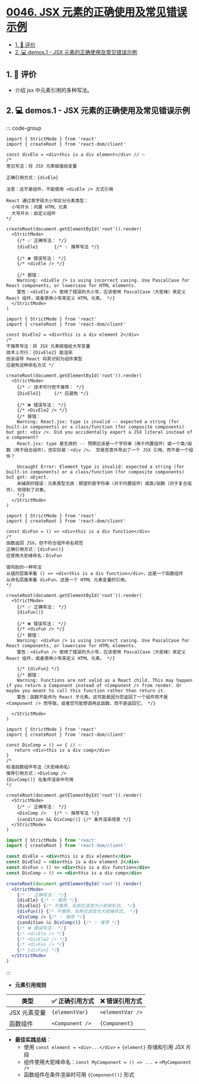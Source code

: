 # [0046. JSX 元素的正确使用及常见错误示例](https://github.com/tnotesjs/TNotes.react/tree/main/notes/0046.%20JSX%20%E5%85%83%E7%B4%A0%E7%9A%84%E6%AD%A3%E7%A1%AE%E4%BD%BF%E7%94%A8%E5%8F%8A%E5%B8%B8%E8%A7%81%E9%94%99%E8%AF%AF%E7%A4%BA%E4%BE%8B)

<!-- region:toc -->

- [1. 🫧 评价](#1--评价)
- [2. 💻 demos.1 - JSX 元素的正确使用及常见错误示例](#2--demos1---jsx-元素的正确使用及常见错误示例)

<!-- endregion:toc -->

## 1. 🫧 评价

- 介绍 jsx 中元素引用的多种写法。

## 2. 💻 demos.1 - JSX 元素的正确使用及常见错误示例

::: code-group

```jsx{4,13} [1️⃣ ✨]
import { StrictMode } from 'react'
import { createRoot } from 'react-dom/client'

const divEle = <div>this is a div element</div> // ✨
/*
常见写法：将 JSX 元素赋值给变量

正确引用方式：{divEle}

注意：这不是组件，不能使用 <divEle /> 方式引用

React 通过首字母大小写区分元素类型：
  小写开头：内置 HTML 元素
  大写开头：自定义组件
*/

createRoot(document.getElementById('root')).render(
  <StrictMode>
    {/* ✅ 正确写法： */}
    {divEle}      {/* ✨ 推荐写法 */}

    {/* ❌ 错误写法： */}
    {/* <divEle /> */}

    {/* 报错：
    Warning: <divEle /> is using incorrect casing. Use PascalCase for React components, or lowercase for HTML elements.
    警告：<divEle /> 使用了错误的大小写，应该使用 PascalCase（大驼峰）来定义 React 组件，或者使用小写来定义 HTML 元素。 */}
  </StrictMode>
)
```

```jsx{4,12} [2️⃣]
import { StrictMode } from 'react'
import { createRoot } from 'react-dom/client'

const DivEle2 = <div>this is a div element 2</div>
/*
不推荐写法：将 JSX 元素赋值给大写变量
技术上可行：{DivEle2} 能渲染
但会误导 React 将其识别为组件类型
应避免这种命名方式 */

createRoot(document.getElementById('root')).render(
  <StrictMode>
    {/* ✅ 技术可行但不推荐： */}
    {DivEle2}     {/* 应避免 */}

    {/* ❌ 错误写法： */}
    {/* <DivEle2 /> */}
    {/* 报错：
    Warning: React.jsx: type is invalid -- expected a string (for built-in components) or a class/function (for composite components) but got: <div />. Did you accidentally export a JSX literal instead of a component?
    React.jsx: type 是无效的 -- 预期应该是一个字符串（用于内置组件）或一个类/函数（用于组合组件），但实际是：<div />。 您是否意外导出了一个 JSX 引用，而不是一个组件？

    Uncaught Error: Element type is invalid: expected a string (for built-in components) or a class/function (for composite components) but got: object.
    未捕获的错误：元素类型无效：期望的是字符串（对于内置组件）或类/函数（对于复合组件），但得到了对象。
    */}
  </StrictMode>
)
```

```jsx{4,13} [3️⃣]
import { StrictMode } from 'react'
import { createRoot } from 'react-dom/client'

const divFun = () => <div>this is a div function</div>
/*
函数返回 JSX，但不符合组件命名规范
正确引用方式：{divFun()}
应使用大驼峰命名：DivFun

很鸡肋的一种写法
从值的层面来看 () => <div>this is a div function</div>，这是一个函数组件
从命名层面来看 divFun，这是一个 HTML 元素变量的引用。
*/

createRoot(document.getElementById('root')).render(
  <StrictMode>
    {/* ✅ 正确写法： */}
    {divFun()}

    {/* ❌ 错误写法： */}
    {/* <divFun /> */}
    {/* 报错：
    Warning: <divFun /> is using incorrect casing. Use PascalCase for React components, or lowercase for HTML elements.
    警告：<divFun /> 使用了错误的大小写，应该使用 PascalCase（大驼峰）来定义 React 组件，或者使用小写来定义 HTML 元素。 */}

    {/* {divFun} */}
    {/* 报错：
    Warning: Functions are not valid as a React child. This may happen if you return a Component instead of <Component /> from render. Or maybe you meant to call this function rather than return it.
    警告：函数不能作为 React 子元素。这可能是因为您返回了一个组件而不是 <Component /> 而导致。或者您可能想调用此函数，而不是返回它。 */}

  </StrictMode>
)
```

```jsx{4-7,15} [4️⃣ ✨]
import { StrictMode } from 'react'
import { createRoot } from 'react-dom/client'

const DivComp = () => { // ✨
   return <div>this is a div comp</div>
}
/*
标准函数组件写法（大驼峰命名）
推荐引用方式：<DivComp />
{DivComp()} 在条件渲染中可用
*/

createRoot(document.getElementById('root')).render(
  <StrictMode>
    {/* ✅ 正确写法： */}
    <DivComp />   {/* ✨ 推荐写法 */}
    {condition && DivComp()} {/* 条件渲染场景 */}
  </StrictMode>
)
```

```jsx [5️⃣ 完整示例]
import { StrictMode } from 'react'
import { createRoot } from 'react-dom/client'

const divEle = <div>this is a div element</div>
const DivEle2 = <div>this is a div element 2</div>
const divFun = () => <div>this is a div function</div>
const DivComp = () => <div>this is a div comp</div>

createRoot(document.getElementById('root')).render(
  <StrictMode>
    {/* ✅ 正确写法： */}
    {divEle} {/* ✨ 推荐 */}
    {DivEle2} {/* 不推荐，名称应该改为小驼峰形式。 */}
    {divFun()} {/* 不推荐，名称应该改为大驼峰形式。 */}
    <DivComp /> {/* ✨ 推荐 */}
    {condition && DivComp()} {/* ✨ 推荐 */}
    {/* ❌ 错误写法： */}
    {/* <divEle /> */}
    {/* <DivEle2 /> */}
    {/* <divFun /> */}
    {/* {divFun} */}
  </StrictMode>
)
```

:::

- **元素引用规则**

| 类型         | ✅ 正确引用方式 | ❌ 错误引用方式  |
| ------------ | --------------- | ---------------- |
| JSX 元素变量 | `{elementVar}`  | `<elementVar />` |
| 函数组件     | `<Component />` | `{Component}`    |

- **最佳实践总结**：
  - 使用 `const element = <div>...</div>` + `{element}` 存储和引用 JSX 片段
  - 组件使用大驼峰命名：`const MyComponent = () => ...` + `<MyComponent />`
  - 函数组件在条件渲染时可用 `{Component()}` 形式
